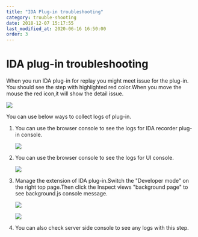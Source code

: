 ```yaml
---
title: "IDA Plug-in troubleshooting"
category: trouble-shooting
date: 2018-12-07 15:17:55
last_modified_at: 2020-06-16 16:50:00
order: 3
---
```


# IDA plug-in troubleshooting
When you run IDA plug-in for replay you might meet issue for the plug-in. You should see the step with highlighted red color.When you move the mouse the red icon,it will show the detail issue.

   ![][references-idarecorder]

You can use below ways to collect logs of plug-in.

1. You can use the browser console to see the logs for IDA recorder plug-in console.

   ![][references-pluginConsole]

2. You can use the browser console to see the logs for  UI console.

   ![][references-browserconsole]

3.  Manage the extension of IDA plug-in.Switch the "Developer mode" on the right top page.Then click the Inspect views "background page" to see background.js console message.

    ![][references-plugin]


    ![][references-backgroundconsole]

4.  You can also check server side console to see any logs with this step.


  [references-wait-element]: ../images/references/references-wait-element.png
  [references-idarecorder]: ../images/references/IDARecorder.png
  [references-browserconsole]: ../images/references/Browserconsole.png
  [references-pluginConsole]: ../images/references/PluginConsole.png
  [references-plugin]: ../images/references/Plugin.png
  [references-backgroundconsole]: ../images/references/IDABackgroud.png
